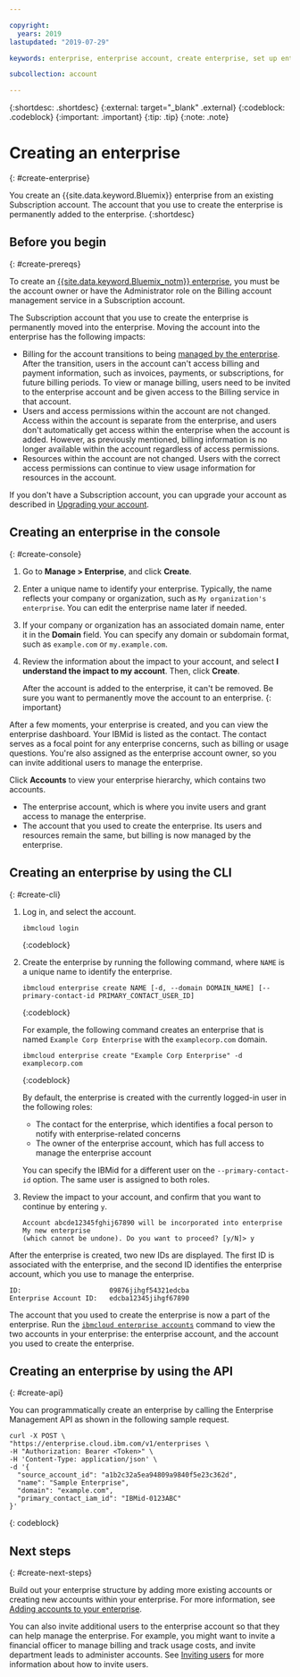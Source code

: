 ```yaml
---

copyright:
  years: 2019
lastupdated: "2019-07-29"

keywords: enterprise, enterprise account, create enterprise, set up enterprise, multiple account

subcollection: account

---
```


{:shortdesc: .shortdesc}
{:external: target="_blank" .external}
{:codeblock: .codeblock}
{:important: .important}
{:tip: .tip}
{:note: .note}

# Creating an enterprise
{: #create-enterprise}

You create an {{site.data.keyword.Bluemix}} enterprise from an existing Subscription account. The account that you use to create the enterprise is permanently added to the enterprise.
{:shortdesc}

## Before you begin
{: #create-prereqs}

To create an [{{site.data.keyword.Bluemix_notm}} enterprise](/docs/account?topic=account-enterprise), you must be the account owner or have the Administrator role on the Billing account management service in a Subscription account.

The Subscription account that you use to create the enterprise is permanently moved into the enterprise. Moving the account into the enterprise has the following impacts:
* Billing for the account transitions to being [managed by the enterprise](/docs/billing-usage?topic=billing-usage-enterprise). After the transition, users in the account can't access billing and payment information, such as invoices, payments, or subscriptions, for future billing periods. To view or manage billing, users need to be invited to the enterprise account and be given access to the Billing service in that account.
* Users and access permissions within the account are not changed. Access within the account is separate from the enterprise, and users don't automatically get access within the enterprise when the account is added. However, as previously mentioned, billing information is no longer available within the account regardless of access permissions.
* Resources within the account are not changed. Users with the correct access permissions can continue to view usage information for resources in the account.

If you don't have a Subscription account, you can upgrade your account as described in [Upgrading your account](/docs/account?topic=account-upgrading-account).

## Creating an enterprise in the console
{: #create-console}

1. Go to **Manage > Enterprise**, and click **Create**.
1. Enter a unique name to identify your enterprise. Typically, the name reflects your company or organization, such as `My organization's enterprise`. You can edit the enterprise name later if needed.
1. If your company or organization has an associated domain name, enter it in the **Domain** field. You can specify any domain or subdomain format, such as `example.com` or `my.example.com`.
1. Review the information about the impact to your account, and select **I understand the impact to my account**. Then, click **Create**.

   After the account is added to the enterprise, it can't be removed. Be sure you want to permanently move the account to an enterprise.
   {: important}

After a few moments, your enterprise is created, and you can view the enterprise dashboard. Your IBMid is listed as the contact. The contact serves as a focal point for any enterprise concerns, such as billing or usage questions. You're also assigned as the enterprise account owner, so you can invite additional users to manage the enterprise.

Click **Accounts** to view your enterprise hierarchy, which contains two accounts.

* The enterprise account, which is where you invite users and grant access to manage the enterprise.
* The account that you used to create the enterprise. Its users and resources remain the same, but billing is now managed by the enterprise.

## Creating an enterprise by using the CLI
{: #create-cli}

1. Log in, and select the account.

   ```
   ibmcloud login
   ```
   {:codeblock}
1. Create the enterprise by running the following command, where `NAME` is a unique name to identify the enterprise.

   ```
   ibmcloud enterprise create NAME [-d, --domain DOMAIN_NAME] [--primary-contact-id PRIMARY_CONTACT_USER_ID]
   ```
   {:codeblock}

   For example, the following command creates an enterprise that is named `Example Corp Enterprise` with the `examplecorp.com` domain.

   ```
   ibmcloud enterprise create "Example Corp Enterprise" -d examplecorp.com
   ```
   {:codeblock}

   By default, the enterprise is created with the currently logged-in user in the following roles:
      * The contact for the enterprise, which identifies a focal person to notify with enterprise-related concerns
      * The owner of the enterprise account, which has full access to manage the enterprise account

   You can specify the IBMid for a different user on the `--primary-contact-id` option. The same user is assigned to both roles.
1. Review the impact to your account, and confirm that you want to continue by entering `y`.
   ```
   Account abcde12345fghij67890 will be incorporated into enterprise My new enterprise
   (which cannot be undone). Do you want to proceed? [y/N]> y
   ```

After the enterprise is created, two new IDs are displayed. The first ID is associated with the enterprise, and the second ID identifies the enterprise account, which you use to manage the enterprise.

```
ID:                      09876jihgf54321edcba   
Enterprise Account ID:   edcba12345jihgf67890
```

The account that you used to create the enterprise is now a part of the enterprise. Run the [`ibmcloud enterprise accounts`](/docs/cli?topic=cloud-cli-ibmcloud_enterprise#ibmcloud_enterprise_accounts) command to view the two accounts in your enterprise: the enterprise account, and the account you used to create the enterprise.

## Creating an enterprise by using the API
{: #create-api}

You can programmatically create an enterprise by calling the Enterprise Management API as shown in the following sample request. <!-- For detailed information about the API, see [Enterprise Management API](https://{DomainName}/apidocs/enterprise-apis/enterprise#create-an-enterprise){: external}.-->

```
curl -X POST \
"https://enterprise.cloud.ibm.com/v1/enterprises \
-H "Authorization: Bearer <Token>" \
-H 'Content-Type: application/json' \
-d '{
  "source_account_id": "a1b2c32a5ea94809a9840f5e23c362d",
  "name": "Sample Enterprise",
  "domain": "example.com",
  "primary_contact_iam_id": "IBMid-0123ABC"
}'
```
{: codeblock}

## Next steps
{: #create-next-steps}

Build out your enterprise structure by adding more existing accounts or creating new accounts within your enterprise. For more information, see [Adding accounts to your enterprise](/docs/account?topic=account-enterprise-add).

You can also invite additional users to the enterprise account so that they can help manage the enterprise. For example, you might want to invite a financial officer to manage billing and track usage costs, and invite department leads to administer accounts. See [Inviting users](/docs/iam?topic=iam-iamuserinv) for more information about how to invite users.
